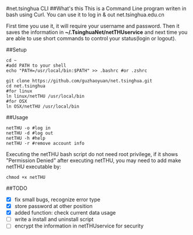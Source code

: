 #net.tsinghua CLI
##What's this
This is a Command Line program writen in bash using Curl. You can use it to log in & out net.tsinghua.edu.cn

First time you use it, it will require your username and password. Then it saves the information in **~/.TsinghuaNet/netTHUservice** and next time you are able to use short commands to control your status(login or logout).

##Setup

	cd ~
	#add PATH to your shell
	echo "PATH=/usr/local/bin:$PATH" >> .bashrc #or .zshrc
	
	git clone https://github.com/guzhaoyuan/net.tsinghua.git
	cd net.tsinghua
	#for linux
	ln linux/netTHU /usr/local/bin
	#for OSX
	ln OSX/netTHU /usr/local/bin
	
##Usage
	
	netTHU -o #log in
	netTHU -d #log out
	netTHU -h #help
	netTHU -r #remove account info
	
Executing the netTHU bash script do not need root privilege, if it shows "Permission Denied" after executing netTHU, you may need to add make netTHU executable by:
	
	chmod +x netTHU
	
##TODO
- [x] fix small bugs, recognize error type
- [x] store password at other position
- [x] added function: check current data usage
- [ ] write a install and uninstall script
- [ ] encrypt the information in netTHUservice for security